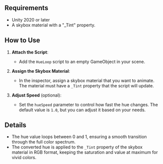## Requirements

- Unity 2020 or later
- A skybox material with a "_Tint" property.

## How to Use

1. **Attach the Script**:
   - Add the `HueLoop` script to an empty GameObject in your scene.

2. **Assign the Skybox Material**:
   - In the inspector, assign a skybox material that you want to animate. The material must have a `_Tint` property that the script will update.

3. **Adjust Speed** (optional):
   - Set the `hueSpeed` parameter to control how fast the hue changes. The default value is `1.0`, but you can adjust it based on your needs.

## Details

- The hue value loops between 0 and 1, ensuring a smooth transition through the full color spectrum.
- The converted hue is applied to the `_Tint` property of the skybox material in RGB format, keeping the saturation and value at maximum for vivid colors.